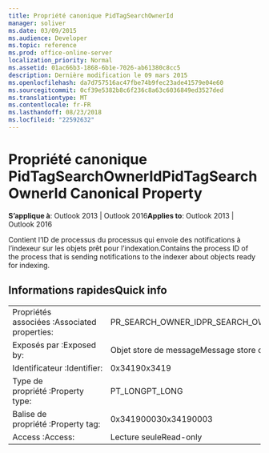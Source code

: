 ```yaml
---
title: Propriété canonique PidTagSearchOwnerId
manager: soliver
ms.date: 03/09/2015
ms.audience: Developer
ms.topic: reference
ms.prod: office-online-server
localization_priority: Normal
ms.assetid: 01ac66b3-1868-6b1e-7026-ab61380c8cc5
description: Dernière modification le 09 mars 2015
ms.openlocfilehash: da7d757516ac47fbe74b9fec23ade41579e04e60
ms.sourcegitcommit: 0cf39e5382b8c6f236c8a63c6036849ed3527ded
ms.translationtype: MT
ms.contentlocale: fr-FR
ms.lasthandoff: 08/23/2018
ms.locfileid: "22592632"
---
```

# <a name="pidtagsearchownerid-canonical-property"></a><span data-ttu-id="f18d1-103">Propriété canonique PidTagSearchOwnerId</span><span class="sxs-lookup"><span data-stu-id="f18d1-103">PidTagSearchOwnerId Canonical Property</span></span>

  
  
<span data-ttu-id="f18d1-104">**S’applique à**: Outlook 2013 | Outlook 2016</span><span class="sxs-lookup"><span data-stu-id="f18d1-104">**Applies to**: Outlook 2013 | Outlook 2016</span></span> 
  
<span data-ttu-id="f18d1-105">Contient l’ID de processus du processus qui envoie des notifications à l’indexeur sur les objets prêt pour l’indexation.</span><span class="sxs-lookup"><span data-stu-id="f18d1-105">Contains the process ID of the process that is sending notifications to the indexer about objects ready for indexing.</span></span>
  
## <a name="quick-info"></a><span data-ttu-id="f18d1-106">Informations rapides</span><span class="sxs-lookup"><span data-stu-id="f18d1-106">Quick info</span></span>

|||
|:-----|:-----|
|<span data-ttu-id="f18d1-107">Propriétés associées :</span><span class="sxs-lookup"><span data-stu-id="f18d1-107">Associated properties:</span></span>  <br/> |<span data-ttu-id="f18d1-108">PR_SEARCH_OWNER_ID</span><span class="sxs-lookup"><span data-stu-id="f18d1-108">PR_SEARCH_OWNER_ID</span></span>  <br/> |
|<span data-ttu-id="f18d1-109">Exposés par :</span><span class="sxs-lookup"><span data-stu-id="f18d1-109">Exposed by:</span></span>  <br/> |<span data-ttu-id="f18d1-110">Objet store de message</span><span class="sxs-lookup"><span data-stu-id="f18d1-110">Message store object</span></span>  <br/> |
|<span data-ttu-id="f18d1-111">Identificateur :</span><span class="sxs-lookup"><span data-stu-id="f18d1-111">Identifier:</span></span>  <br/> |<span data-ttu-id="f18d1-112">0x3419</span><span class="sxs-lookup"><span data-stu-id="f18d1-112">0x3419</span></span>  <br/> |
|<span data-ttu-id="f18d1-113">Type de propriété :</span><span class="sxs-lookup"><span data-stu-id="f18d1-113">Property type:</span></span>  <br/> |<span data-ttu-id="f18d1-114">PT_LONG</span><span class="sxs-lookup"><span data-stu-id="f18d1-114">PT_LONG</span></span>  <br/> |
|<span data-ttu-id="f18d1-115">Balise de propriété :</span><span class="sxs-lookup"><span data-stu-id="f18d1-115">Property tag:</span></span>  <br/> |<span data-ttu-id="f18d1-116">0x34190003</span><span class="sxs-lookup"><span data-stu-id="f18d1-116">0x34190003</span></span>  <br/> |
|<span data-ttu-id="f18d1-117">Access :</span><span class="sxs-lookup"><span data-stu-id="f18d1-117">Access:</span></span>  <br/> |<span data-ttu-id="f18d1-118">Lecture seule</span><span class="sxs-lookup"><span data-stu-id="f18d1-118">Read-only</span></span>  <br/> |
   


